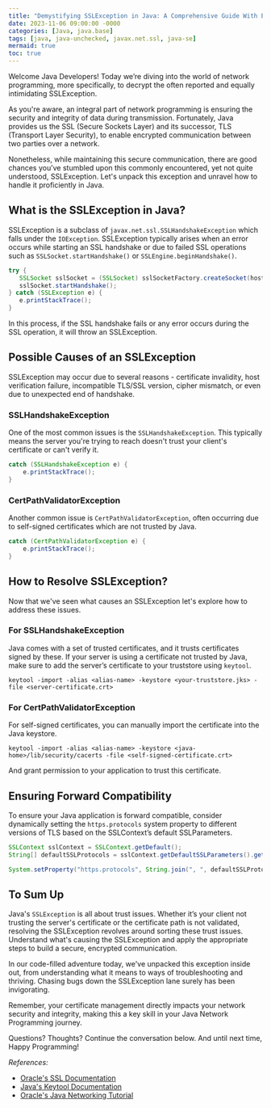 ```yaml
---
title: "Demystifying SSLException in Java: A Comprehensive Guide With Examples"
date: 2023-11-06 09:00:00 -0000
categories: [Java, java.base]
tags: [java, java-unchecked, javax.net.ssl, java-se]
mermaid: true
toc: true
---
```



Welcome Java Developers! Today we’re diving into the world of network programming, more specifically, to decrypt the often reported and equally intimidating SSLException. 

As you're aware, an integral part of network programming is ensuring the security and integrity of data during transmission. Fortunately, Java provides us the SSL (Secure Sockets Layer) and its successor, TLS (Transport Layer Security), to enable encrypted communication between two parties over a network.

Nonetheless, while maintaining this secure communication, there are good chances you’ve stumbled upon this commonly encountered, yet not quite understood, SSLException. Let's unpack this exception and unravel how to handle it proficiently in Java.

## What is the SSLException in Java?

SSLException is a subclass of `javax.net.ssl.SSLHandshakeException` which falls under the `IOException`. SSLException typically arises when an error occurs while starting an SSL handshake or due to failed SSL operations such as `SSLSocket.startHandshake()` or `SSLEngine.beginHandshake()`.

```java
try {
   SSLSocket sslSocket = (SSLSocket) sslSocketFactory.createSocket(hostname, port);
   sslSocket.startHandshake();
} catch (SSLException e) {
   e.printStackTrace();
}
```

In this process, if the SSL handshake fails or any error occurs during the SSL operation, it will throw an SSLException.

## Possible Causes of an SSLException 

SSLException may occur due to several reasons - certificate invalidity, host verification failure, incompatible TLS/SSL version, cipher mismatch, or even due to unexpected end of handshake. 

### SSLHandshakeException

One of the most common issues is the `SSLHandshakeException`. This typically means the server you're trying to reach doesn't trust your client's certificate or can't verify it. 

```java
catch (SSLHandshakeException e) {
    e.printStackTrace();
}
```

### CertPathValidatorException

Another common issue is `CertPathValidatorException`, often occurring due to self-signed certificates which are not trusted by Java. 

```java
catch (CertPathValidatorException e) {
    e.printStackTrace();
}
```

## How to Resolve SSLException?

Now that we've seen what causes an SSLException let's explore how to address these issues.

### For SSLHandshakeException

Java comes with a set of trusted certificates, and it trusts certificates signed by these. If your server is using a certificate not trusted by Java, make sure to add the server’s certificate to your truststore using `keytool`.

```shell
keytool -import -alias <alias-name> -keystore <your-truststore.jks> -file <server-certificate.crt>
```

### For CertPathValidatorException

For self-signed certificates, you can manually import the certificate into the Java keystore.

```shell
keytool -import -alias <alias-name> -keystore <java-home>/lib/security/cacerts -file <self-signed-certificate.crt>
```

And grant permission to your application to trust this certificate.

## Ensuring Forward Compatibility

To ensure your Java application is forward compatible, consider dynamically setting the `https.protocols` system property to different versions of TLS based on the SSLContext’s default SSLParameters.

```java
SSLContext sslContext = SSLContext.getDefault();
String[] defaultSSLProtocols = sslContext.getDefaultSSLParameters().getProtocols();

System.setProperty("https.protocols", String.join(", ", defaultSSLProtocols));
```

## To Sum Up

Java's `SSLException` is all about trust issues. Whether it’s your client not trusting the server's certificate or the certificate path is not validated, resolving the SSLException revolves around sorting these trust issues. Understand what's causing the SSLException and apply the appropriate steps to build a secure, encrypted communication.

In our code-filled adventure today, we've unpacked this exception inside out, from understanding what it means to ways of troubleshooting and thriving. Chasing bugs down the SSLException lane surely has been invigorating. 

Remember, your certificate management directly impacts your network security and integrity, making this a key skill in your Java Network Programming journey.

Questions? Thoughts? Continue the conversation below. And until next time, Happy Programming!

*References:*
- [Oracle's SSL Documentation](https://docs.oracle.com/javase/8/docs/technotes/guides/security/jsse/JSSERefGuide.html)
- [Java's Keytool Documentation](https://docs.oracle.com/javase/8/docs/technotes/tools/unix/keytool.html)
- [Oracle's Java Networking Tutorial](https://docs.oracle.com/javase/tutorial/networking/)
